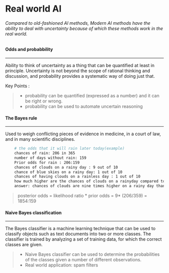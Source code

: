# Real world AI

###### Compared to old-fashioned AI methods, Modern AI methods have the ability to deal with uncertainty because of which these methods work in the real world.

#### Odds and probabbility
-----------------------------

Ability to think of uncertainty as a thing that can be quantified at least in principle. Uncertainty is not beyond the scope of rational thinking and discussion, and probability provides a systematic way of doing just that. 

Key Points :
> * probability can be quantified (expressed as a number) and it can be right or wrong.
> * probability can be used to automate uncertain reasoning

#### The Bayes rule
-----------------------------

Used to weigh conflicting pieces of evidence in medicine, in a court of law, and in many scientific disciplines. 

```sh
    # the odds that it will rain later today(example)
    chances of rain: 206 in 365
    number of days without rain: 159
    Prior odds for rain : 206:159
    chances of clouds on a rainy day : 9 out of 10
    chance of blue skies on a rainy day: 1 out of 10
    chances of having clouds on a rainless day : 1 out of 10
    how much higher are the chances of clouds on a rainyday compared to a rainless day ?
    answer: chances of clouds are nine times higher on a rainy day than on a rainless day.
```
>  posterior odds = likelihood ratio * prior odds = 9* (206/359) = 1854:159

#### Naive Bayes classification
--------------------------------

The Bayes classifier is a machine learning technique that can be used to classify objects such as text documents into two or more classes. The classifier is trained by analyzing a set of training data, for which the correct classes are given.
> * Naive Bayes classifier can be used to determine the probabilities of the classes given a number of different observations.
> * Real world application: spam filters